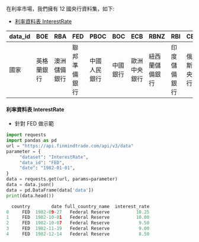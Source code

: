 在利率市場，我們擁有 12 國央行資料集，如下:

- [利率資料表 InterestRate](https://finmind.github.io/tutor/InterestRate/#interestrate)

| data_id 	| BOE        	| RBA          	| FED          	| PBOC         	| BOC      	| ECB          	| RBNZ           	| RBI          	| CBR            	| BCB              	| BOJ      	| SNB          	|
|---------	|------------	|--------------	|--------------	|--------------	|----------	|--------------	|----------------	|--------------	|----------------	|------------------	|----------	|--------------	|
| 國家    	| 英格蘭銀行 	| 澳洲儲備銀行 	| 聯邦準備銀行 	| 中國人民銀行 	| 中國銀行 	| 歐洲中央銀行 	| 紐西蘭儲備銀行 	| 印度儲備銀行 	| 俄羅斯中央銀行 	| 馬來西亞商業銀行 	| 日本銀行 	| 瑞士國家銀行 	|

#### 利率資料表 InterestRate

- 針對 FED 做示範

```python
import requests
import pandas as pd
url = "https://api.finmindtrade.com/api/v3/data"
parameter = {
     "dataset": "InterestRate",
     "data_id": "FED",
     "date": "1982-01-01",
}
data = requests.get(url, params=parameter)
data = data.json()
data = pd.DataFrame(data['data'])
print(data.head())

  country        date full_country_name  interest_rate
0     FED  1982-09-27   Federal Reserve          10.25
1     FED  1982-10-01   Federal Reserve          10.00
2     FED  1982-10-07   Federal Reserve           9.50
3     FED  1982-11-19   Federal Reserve           9.00
4     FED  1982-12-14   Federal Reserve           8.50
```
